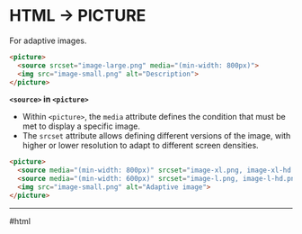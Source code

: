 # HTML -> PICTURE

For adaptive images.
```html
<picture>
  <source srcset="image-large.png" media="(min-width: 800px)">
  <img src="image-small.png" alt="Description">
</picture>
```
 **`<source>` in `<picture>`**

- Within `<picture>`, the `media` attribute defines the condition that must be met to display a specific image.
- The `srcset` attribute allows defining different versions of the image, with higher or lower resolution to adapt to different screen densities.
```html
<picture>
  <source media="(min-width: 800px)" srcset="image-xl.png, image-xl-hd.png 2x">
  <source media="(min-width: 600px)" srcset="image-l.png, image-l-hd.png 2x">
  <img src="image-small.png" alt="Adaptive image">
</picture>
```
- - -
#html